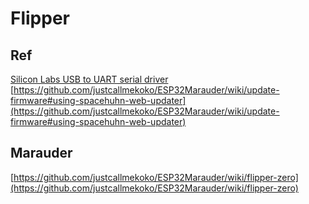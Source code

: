 # Flipper
## Ref
[Silicon Labs USB to UART serial driver](https://www.silabs.com/developers/usb-to-uart-bridge-vcp-drivers)
[https://github.com/justcallmekoko/ESP32Marauder/wiki/update-firmware#using-spacehuhn-web-updater](https://github.com/justcallmekoko/ESP32Marauder/wiki/update-firmware#using-spacehuhn-web-updater)

## Marauder
[https://github.com/justcallmekoko/ESP32Marauder/wiki/flipper-zero](https://github.com/justcallmekoko/ESP32Marauder/wiki/flipper-zero)
